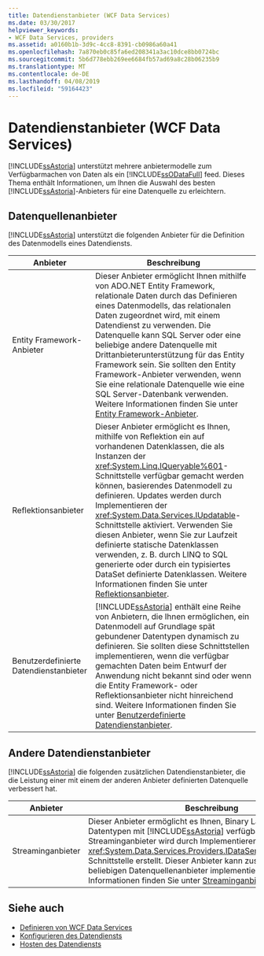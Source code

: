 ```yaml
---
title: Datendienstanbieter (WCF Data Services)
ms.date: 03/30/2017
helpviewer_keywords:
- WCF Data Services, providers
ms.assetid: a0160b1b-3d9c-4cc8-8391-cb0986a60a41
ms.openlocfilehash: 7a870eb0c85fa6ed208341a3ac10dce8bb0724bc
ms.sourcegitcommit: 5b6d778ebb269ee6684fb57ad69a8c28b06235b9
ms.translationtype: MT
ms.contentlocale: de-DE
ms.lasthandoff: 04/08/2019
ms.locfileid: "59164423"
---
```

# <a name="data-services-providers-wcf-data-services"></a>Datendienstanbieter (WCF Data Services)
[!INCLUDE[ssAstoria](../../../../includes/ssastoria-md.md)] unterstützt mehrere anbietermodelle zum Verfügbarmachen von Daten als ein [!INCLUDE[ssODataFull](../../../../includes/ssodatafull-md.md)] feed. Dieses Thema enthält Informationen, um Ihnen die Auswahl des besten [!INCLUDE[ssAstoria](../../../../includes/ssastoria-md.md)]-Anbieters für eine Datenquelle zu erleichtern.  
  
## <a name="data-source-providers"></a>Datenquellenanbieter  
 [!INCLUDE[ssAstoria](../../../../includes/ssastoria-md.md)] unterstützt die folgenden Anbieter für die Definition des Datenmodells eines Datendiensts.  
  
|Anbieter|Beschreibung|  
|--------------|-----------------|  
|Entity Framework-Anbieter|Dieser Anbieter ermöglicht Ihnen mithilfe von ADO.NET Entity Framework, relationale Daten durch das Definieren eines Datenmodells, das relationalen Daten zugeordnet wird, mit einem Datendienst zu verwenden. Die Datenquelle kann SQL Server oder eine beliebige andere Datenquelle mit Drittanbieterunterstützung für das Entity Framework sein. Sie sollten den Entity Framework-Anbieter verwenden, wenn Sie eine relationale Datenquelle wie eine SQL Server-Datenbank verwenden. Weitere Informationen finden Sie unter [Entity Framework-Anbieter](../../../../docs/framework/data/wcf/entity-framework-provider-wcf-data-services.md).|  
|Reflektionsanbieter|Dieser Anbieter ermöglicht es Ihnen, mithilfe von Reflektion ein auf vorhandenen Datenklassen, die als Instanzen der <xref:System.Linq.IQueryable%601>-Schnittstelle verfügbar gemacht werden können, basierendes Datenmodell zu definieren. Updates werden durch Implementieren der <xref:System.Data.Services.IUpdatable>-Schnittstelle aktiviert. Verwenden Sie diesen Anbieter, wenn Sie zur Laufzeit definierte statische Datenklassen verwenden, z. B. durch LINQ to SQL generierte oder durch ein typisiertes DataSet definierte Datenklassen. Weitere Informationen finden Sie unter [Reflektionsanbieter](../../../../docs/framework/data/wcf/reflection-provider-wcf-data-services.md).|  
|Benutzerdefinierte Datendienstanbieter|[!INCLUDE[ssAstoria](../../../../includes/ssastoria-md.md)] enthält eine Reihe von Anbietern, die Ihnen ermöglichen, ein Datenmodell auf Grundlage spät gebundener Datentypen dynamisch zu definieren. Sie sollten diese Schnittstellen implementieren, wenn die verfügbar gemachten Daten beim Entwurf der Anwendung nicht bekannt sind oder wenn die Entity Framework- oder Reflektionsanbieter nicht hinreichend sind. Weitere Informationen finden Sie unter [Benutzerdefinierte Datendienstanbieter](../../../../docs/framework/data/wcf/custom-data-service-providers-wcf-data-services.md).|  
  
## <a name="other-data-service-providers"></a>Andere Datendienstanbieter  
 [!INCLUDE[ssAstoria](../../../../includes/ssastoria-md.md)] die folgenden zusätzlichen Datendienstanbieter, die die Leistung einer mit einem der anderen Anbieter definierten Datenquelle verbessert hat.  
  
|Anbieter|Beschreibung|  
|--------------|-----------------|  
|Streaminganbieter|Dieser Anbieter ermöglicht es Ihnen, Binary Large Object-Datentypen mit [!INCLUDE[ssAstoria](../../../../includes/ssastoria-md.md)] verfügbar zu machen. Ein Streaminganbieter wird durch Implementieren der <xref:System.Data.Services.Providers.IDataServiceStreamProvider>-Schnittstelle erstellt. Dieser Anbieter kann zusammen mit einem beliebigen Datenquellenanbieter implementiert werden. Weitere Informationen finden Sie unter [Streaminganbieter](../../../../docs/framework/data/wcf/streaming-provider-wcf-data-services.md).|  
  
## <a name="see-also"></a>Siehe auch

- [Definieren von WCF Data Services](../../../../docs/framework/data/wcf/defining-wcf-data-services.md)
- [Konfigurieren des Datendiensts](../../../../docs/framework/data/wcf/configuring-the-data-service-wcf-data-services.md)
- [Hosten des Datendiensts](../../../../docs/framework/data/wcf/hosting-the-data-service-wcf-data-services.md)
